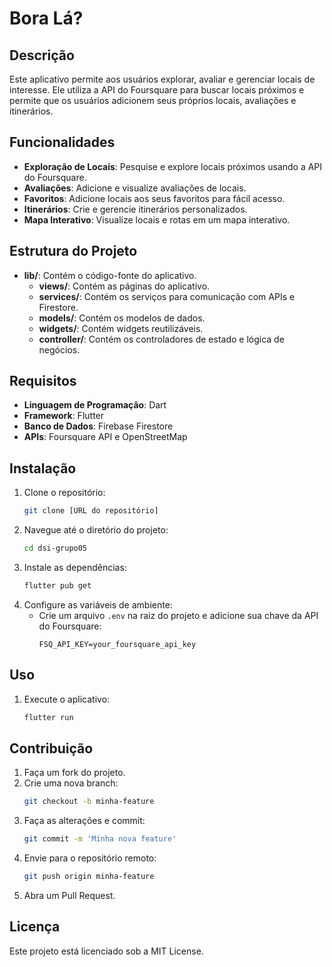 # Bora Lá?

## Descrição
Este aplicativo permite aos usuários explorar, avaliar e gerenciar locais de interesse. Ele utiliza a API do Foursquare para buscar locais próximos e permite que os usuários adicionem seus próprios locais, avaliações e itinerários.

## Funcionalidades
- **Exploração de Locais**: Pesquise e explore locais próximos usando a API do Foursquare.
- **Avaliações**: Adicione e visualize avaliações de locais.
- **Favoritos**: Adicione locais aos seus favoritos para fácil acesso.
- **Itinerários**: Crie e gerencie itinerários personalizados.
- **Mapa Interativo**: Visualize locais e rotas em um mapa interativo.

## Estrutura do Projeto
- **lib/**: Contém o código-fonte do aplicativo.
  - **views/**: Contém as páginas do aplicativo.
  - **services/**: Contém os serviços para comunicação com APIs e Firestore.
  - **models/**: Contém os modelos de dados.
  - **widgets/**: Contém widgets reutilizáveis.
  - **controller/**: Contém os controladores de estado e lógica de negócios.

## Requisitos
- **Linguagem de Programação**: Dart
- **Framework**: Flutter
- **Banco de Dados**: Firebase Firestore
- **APIs**: Foursquare API e OpenStreetMap

## Instalação
1. Clone o repositório:
    ```bash
    git clone [URL do repositório]
    ```
2. Navegue até o diretório do projeto:
    ```bash
    cd dsi-grupo05
    ```
3. Instale as dependências:
    ```bash
    flutter pub get
    ```
4. Configure as variáveis de ambiente:
    - Crie um arquivo `.env` na raiz do projeto e adicione sua chave da API do Foursquare:
      ```
      FSQ_API_KEY=your_foursquare_api_key
      ```

## Uso
1. Execute o aplicativo:
    ```bash
    flutter run
    ```

## Contribuição
1. Faça um fork do projeto.
2. Crie uma nova branch:
    ```bash
    git checkout -b minha-feature
    ```
3. Faça as alterações e commit:
    ```bash
    git commit -m 'Minha nova feature'
    ```
4. Envie para o repositório remoto:
    ```bash
    git push origin minha-feature
    ```
5. Abra um Pull Request.

## Licença
Este projeto está licenciado sob a MIT License.

